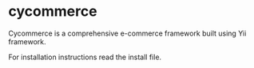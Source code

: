 cycommerce
==========

Cycommerce is a comprehensive e-commerce framework built using Yii framework.

For installation instructions read the install file.
